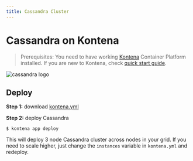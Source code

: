 ```yaml
---
title: Cassandra Cluster
---
```


# Cassandra on Kontena

> Prerequisites: You need to have working [Kontena](http://www.kontena.io) Container Platform installed. If you are new to Kontena, check [quick start guide](http://www.kontena.io/docs/getting-started/quick-start).   

![cassandra logo](http://cassandra.apache.org/media/img/cassandra_logo.png)

## Deploy

**Step 1:** download [kontena.yml](kontena.yml)

**Step 2:** deploy Cassandra

```
$ kontena app deploy
```

This will deploy 3 node Cassandra cluster across nodes in your grid. If you need to scale higher,
just change the `instances` variable in `kontena.yml` and redeploy.
